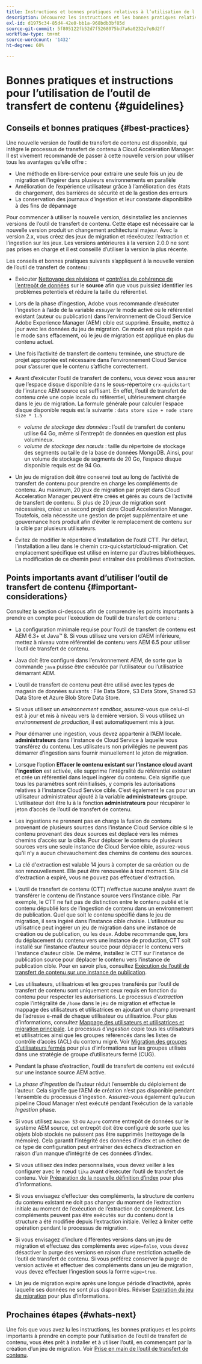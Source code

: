 ```yaml
---
title: Instructions et bonnes pratiques relatives à l’utilisation de l’outil de transfert de contenu
description: Découvrez les instructions et les bonnes pratiques relatives à l’utilisation de l’outil de transfert de contenu.
exl-id: d1975c34-85d4-42e0-bb1a-968bdb3bf85d
source-git-commit: 5f805122fb52d7f5268075bd7a6a0232e7e8d2ff
workflow-type: tm+mt
source-wordcount: '1432'
ht-degree: 60%

---
```


# Bonnes pratiques et instructions pour l’utilisation de l’outil de transfert de contenu {#guidelines}

## Conseils et bonnes pratiques {#best-practices}

<!-- Alexandru: hiding for now

>[!CONTEXTUALHELP]
>id="aemcloud_ctt_guidelines"
>title="Guidelines and Best Practices"
>abstract="Review guidelines and best practices to use the Content Transfer tool including revision cleanup tasks, Disk space considerations and more."
>additional-url="https://experienceleague.adobe.com/docs/experience-manager-cloud-service/content/migration-journey/cloud-migration/content-transfer-tool/getting-started-content-transfer-tool.html" text="Important Considerations for using Content Transfer Tool"
>additional-url="https://experienceleague.adobe.com/docs/experience-manager-cloud-service/content/migration-journey/cloud-migration/content-transfer-tool/user-mapping-and-migration.md#important-considerations" text="Important Considerations when Mapping and Migrating Users" 

-->

Une nouvelle version de l’outil de transfert de contenu est disponible, qui intègre le processus de transfert de contenu à Cloud Acceleration Manager. Il est vivement recommandé de passer à cette nouvelle version pour utiliser tous les avantages qu’elle offre :

* Une méthode en libre-service pour extraire une seule fois un jeu de migration et l’ingérer dans plusieurs environnements en parallèle
* Amélioration de l’expérience utilisateur grâce à l’amélioration des états de chargement, des barrières de sécurité et de la gestion des erreurs
* La conservation des journaux d’ingestion et leur constante disponibilité à des fins de dépannage

Pour commencer à utiliser la nouvelle version, désinstallez les anciennes versions de l’outil de transfert de contenu. Cette étape est nécessaire car la nouvelle version produit un changement architectural majeur. Avec la version 2.x, vous créez des jeux de migration et réexécutez l’extraction et l’ingestion sur les jeux.
Les versions antérieures à la version 2.0.0 ne sont pas prises en charge et il est conseillé d’utiliser la version la plus récente.

Les conseils et bonnes pratiques suivants s’appliquent à la nouvelle version de l’outil de transfert de contenu :

* Exécuter [Nettoyage des révisions](https://experienceleague.adobe.com/docs/experience-manager-65/deploying/deploying/revision-cleanup.html?lang=fr) et [contrôles de cohérence de l’entrepôt de données](https://experienceleague.adobe.com/docs/experience-cloud-kcs/kbarticles/KA-16550.html?lang=fr) sur le **source** afin que vous puissiez identifier les problèmes potentiels et réduire la taille du référentiel.

* Lors de la phase d’ingestion, Adobe vous recommande d’exécuter l’ingestion à l’aide de la variable *essuyer* le mode activé où le référentiel existant (auteur ou publication) dans l’environnement de Cloud Service Adobe Experience Manager (AEM) cible est supprimé. Ensuite, mettez à jour avec les données du jeu de migration. Ce mode est plus rapide que le mode sans effacement, où le jeu de migration est appliqué en plus du contenu actuel.

* Une fois l’activité de transfert de contenu terminée, une structure de projet appropriée est nécessaire dans l’environnement Cloud Service pour s’assurer que le contenu s’affiche correctement.

* Avant d’exécuter l’outil de transfert de contenu, vous devez vous assurer que l’espace disque disponible dans le sous-répertoire `crx-quickstart` de l’instance AEM source est suffisant. En effet, l’outil de transfert de contenu crée une copie locale du référentiel, ultérieurement chargée dans le jeu de migration.
La formule générale pour calculer l’espace disque disponible requis est la suivante :
  `data store size + node store size * 1.5`

   * *volume de stockage des données* : l’outil de transfert de contenu utilise 64 Go, même si l’entrepôt de données en question est plus volumineux.
   * *volume de stockage des nœuds* : taille du répertoire de stockage des segments ou taille de la base de données MongoDB.
Ainsi, pour un volume de stockage de segments de 20 Go, l’espace disque disponible requis est de 94 Go.

* Un jeu de migration doit être conservé tout au long de l’activité de transfert de contenu pour prendre en charge les compléments de contenu. Au maximum, 20 jeux de migration par projet dans Cloud Acceleration Manager peuvent être créés et gérés au cours de l’activité de transfert de contenu. Si plus de 20 jeux de migration sont nécessaires, créez un second projet dans Cloud Acceleration Manager. Toutefois, cela nécessite une gestion de projet supplémentaire et une gouvernance hors produit afin d’éviter le remplacement de contenu sur la cible par plusieurs utilisateurs.

* Évitez de modifier le répertoire d’installation de l’outil CTT. Par défaut, l’installation a lieu dans le chemin crx-quickstart/cloud-migration. Cet emplacement spécifique est utilisé en interne par d’autres bibliothèques. La modification de ce chemin peut entraîner des problèmes d’extraction.

## Points importants avant d’utiliser l’outil de transfert de contenu {#important-considerations}

Consultez la section ci-dessous afin de comprendre les points importants à prendre en compte pour l’exécution de l’outil de transfert de contenu :

* La configuration minimale requise pour l’outil de transfert de contenu est AEM 6.3+ et Java™ 8. Si vous utilisez une version d’AEM inférieure, mettez à niveau votre référentiel de contenu vers AEM 6.5 pour utiliser l’outil de transfert de contenu.

* Java doit être configuré dans l’environnement AEM, de sorte que la commande `java` puisse être exécutée par l’utilisateur ou l’utilisatrice démarrant AEM.

* L’outil de transfert de contenu peut être utilisé avec les types de magasin de données suivants : File Data Store, S3 Data Store, Shared S3 Data Store et Azure Blob Store Data Store.

* Si vous utilisez un *environnement sandbox*, assurez-vous que celui-ci est à jour et mis à niveau vers la dernière version. Si vous utilisez un *environnement de production*, il est automatiquement mis à jour.

* Pour démarrer une ingestion, vous devez appartenir à l’AEM locale. **administrateurs** dans l’instance de Cloud Service à laquelle vous transférez du contenu. Les utilisateurs non privilégiés ne peuvent pas démarrer d’ingestion sans fournir manuellement le jeton de migration.

* Lorsque l’option **Effacer le contenu existant sur l’instance cloud avant l’ingestion** est activée, elle supprime l’intégralité du référentiel existant et crée un référentiel dans lequel ingérer du contenu. Cela signifie que tous les paramètres sont réinitialisés, y compris les autorisations relatives à l’instance Cloud Service cible. C’est également le cas pour un utilisateur administrateur ajouté à la variable **administrateurs** groupe. L’utilisateur doit être lu à la fonction **administrateurs** pour récupérer le jeton d’accès de l’outil de transfert de contenu.

* Les ingestions ne prennent pas en charge la fusion de contenu provenant de plusieurs sources dans l’instance Cloud Service cible si le contenu provenant des deux sources est déplacé vers les mêmes chemins d’accès sur la cible. Pour déplacer le contenu de plusieurs sources vers une seule instance de Cloud Service cible, assurez-vous qu’il n’y a aucun chevauchement des chemins de contenu des sources.

* La clé d&#39;extraction est valable 14 jours à compter de sa création ou de son renouvellement. Elle peut être renouvelée à tout moment. Si la clé d&#39;extraction a expiré, vous ne pouvez pas effectuer d&#39;extraction.

* L’outil de transfert de contenu (CTT) n’effectue aucune analyse avant de transférer le contenu de l’instance source vers l’instance cible. Par exemple, le CTT ne fait pas de distinction entre le contenu publié et le contenu dépublié lors de l’ingestion de contenu dans un environnement de publication. Quel que soit le contenu spécifié dans le jeu de migration, il sera ingéré dans l’instance cible choisie. L’utilisateur ou utilisatrice peut ingérer un jeu de migration dans une instance de création ou de publication, ou les deux. Adobe recommande que, lors du déplacement du contenu vers une instance de production, CTT soit installé sur l’instance d’auteur source pour déplacer le contenu vers l’instance d’auteur cible. De même, installez le CTT sur l’instance de publication source pour déplacer le contenu vers l’instance de publication cible. Pour en savoir plus, consultez [Exécution de l’outil de transfert de contenu sur une instance de publication](https://experienceleague.adobe.com/docs/experience-manager-cloud-service/content/migration-journey/cloud-migration/content-transfer-tool/getting-started-content-transfer-tool.html?lang=fr#running-tool).

* Les utilisateurs, utilisatrices et les groupes transférés par l’outil de transfert de contenu sont uniquement ceux requis en fonction du contenu pour respecter les autorisations. Le processus d’_extraction_ copie l’intégralité de `/home` dans le jeu de migration et effectue le mappage des utilisateurs et utilisatrices en ajoutant un champ provenant de l’adresse e-mail de chaque utilisateur ou utilisatrice. Pour plus d’informations, consultez [Mappage des utilisateurs et utilisatrices et migration principale](/help/journey-migration/content-transfer-tool/using-content-transfer-tool/user-mapping-and-migration.md). Le processus d’_ingestion_ copie tous les utilisateurs et utilisatrices ainsi que les groupes référencés dans les listes de contrôle d’accès (ACL) du contenu migré. Voir [Migration des groupes d’utilisateurs fermés](/help/journey-migration/content-transfer-tool/using-content-transfer-tool/closed-user-groups-migration.md) pour plus d’informations sur les groupes utilisés dans une stratégie de groupe d’utilisateurs fermé (CUG).

* Pendant la phase d’extraction, l’outil de transfert de contenu est exécuté sur une instance source AEM active.

* La *phase d’ingestion* de l’auteur réduit l’ensemble du déploiement de l’auteur. Cela signifie que l’AEM de création n’est pas disponible pendant l’ensemble du processus d’ingestion. Assurez-vous également qu’aucun pipeline Cloud Manager n’est exécuté pendant l’exécution de la variable *Ingestion* phase.

* Si vous utilisez `Amazon S3` ou `Azure` comme entrepôt de données sur le système AEM source, cet entrepôt doit être configuré de sorte que les objets blob stockés ne puissent pas être supprimés (nettoyage de la mémoire). Cela garantit l’intégrité des données d’index et un échec de ce type de configuration peut entraîner des échecs d’extraction en raison d’un manque d’intégrité de ces données d’index.

* Si vous utilisez des index personnalisés, vous devez veiller à les configurer avec le nœud `tika` avant d’exécuter l’outil de transfert de contenu. Voir [Préparation de la nouvelle définition d’index](https://experienceleague.adobe.com/docs/experience-manager-cloud-service/content/operations/indexing.html#preparing-the-new-index-definition) pour plus d’informations.

* Si vous envisagez d’effectuer des compléments, la structure de contenu du contenu existant ne doit pas changer du moment de l’extraction initiale au moment de l’exécution de l’extraction de complément. Les compléments peuvent pas être exécutés sur du contenu dont la structure a été modifiée depuis l’extraction initiale. Veillez à limiter cette opération pendant le processus de migration.

* Si vous envisagez d’inclure différentes versions dans un jeu de migration et effectuez des compléments avec `wipe=false`, vous devez désactiver la purge des versions en raison d’une restriction actuelle de l’outil de transfert de contenu. Si vous préférez conserver la purge de version activée et effectuer des compléments dans un jeu de migration, vous devez effectuer l’ingestion sous la forme `wipe=true`.

* Un jeu de migration expire après une longue période d’inactivité, après laquelle ses données ne sont plus disponibles. Réviser [Expiration du jeu de migration](https://experienceleague.adobe.com/docs/experience-manager-cloud-service/content/migration-journey/cloud-migration/content-transfer-tool/overview-content-transfer-tool.html?lang=fr#migration-set-expiry) pour plus d’informations.

## Prochaines étapes {#whats-next}

Une fois que vous avez lu les instructions, les bonnes pratiques et les points importants à prendre en compte pour l’utilisation de l’outil de transfert de contenu, vous êtes prêt à installer et à utiliser l’outil, en commençant par la création d’un jeu de migration. Voir [Prise en main de l’outil de transfert de contenu](/help/journey-migration/content-transfer-tool/using-content-transfer-tool/getting-started-content-transfer-tool.md).
